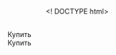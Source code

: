 <! DOCTYPE html>
<html lang="ru">
<head>
    <meta charset="UTF-8">
    <meta name="viewport"
    content="width=device-width, user-scalable=no, initial-scale=1.0, maximum-scale=1.0, minimum-scale=1.0">
    <meta http-equiv="X-UA-Compatible" content="ie=edge">
    <title>IT services</title>
    <div class="wrapper">
        <div class="Buy_block">Купить</div>
        <div class="Oform_block">Купить</div>
    </div>
    <style>
        {
            margin: 0;
            padding: 0;
           box-sizing: border-box;
        }  
       
        body{
           font-family: 'Montserrat', sans-serif;
           font-weight: 200;
           color: var(--tg-text-color);
           background: var(--tg-theme-bg-color);
       }
    
        #main
       {
           width: 100%;
           padding: 20px;
           text-aligh: center;
       }
    
       h1 {
           margin-top: 50px;
           margin-bottom: 10px;
       }
    
       img {
       positional: absolute;
       top: 10px;
       bottom: 10px;
       left: 50px;
       right: 50px;
       }
    
        p {
            width: 350px;
            margin: 30px auto;
        }

        button {
        positional: absolute;
        width: 80 px;
        positional: absolute;
        top: 10px;
        bottom: 10px;
        right: 50px;
        left: 50px;
        }

        hover:
            background: var(--tg-theme-secondary-bg-color);
        }

        #form {
            display: center;
            text-aligh: center;
        }

        input {
            width: 90%;
            outline: none;
            margin: 10x 5%;
            padding: 15px 10px;
            font-size: 14px;
            border: 2px solid silver;
            border-radius: 5px;
        }
    </style>   
</head>
<body>
    <div id="main">
        <h2>Интернет-магазин IT услуг</h2>
        <img src="https://img.freepik.com/free-psd/3d-nft-icon-developer-male-illustration_629802-6.jpg?size=338&ext=jpg&ga=GA1.1.1297763733.1728259200&semt=ais_hybrid">
        <button id="buy">Купить</button>
    </div>
    if type "button": {
    <form id="form">
        <input type="text" placeholder="Имя" id="user_name">
        <input type="text" placeholder="Gmail" id="user_gmail">
        <input type="text" placeholder="Телефон" id="user_phone">
        <button id="order">Оформить</button>
    </form>
    }
</body>
</html>
